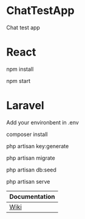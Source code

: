 # ChatTestApp
 Chat test app

# React

npm install

npm start

# Laravel

Add your environbent in .env

composer install

php artisan key:generate

php artisan migrate

php artisan db:seed

php artisan serve

| Documentation |
| ------------- |
| [Wiki](https://github.com/KDMashy/ChatTestingApp_MASHY/wiki) |
